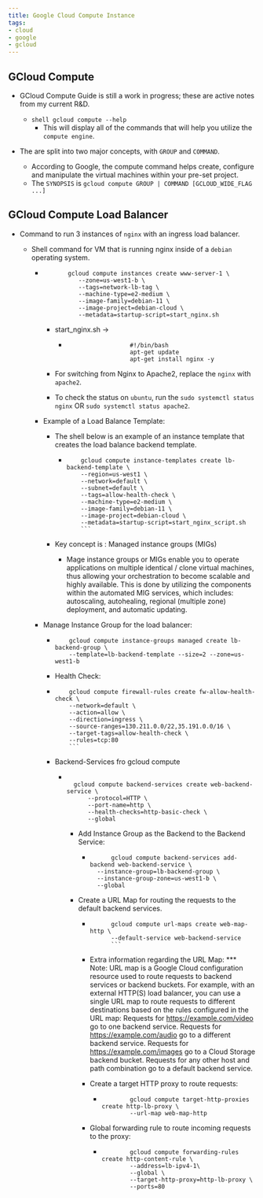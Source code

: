 ```yaml
---
title: Google Cloud Compute Instance
tags:
- cloud
- google
- gcloud
---
```


## GCloud Compute

- GCloud Compute Guide is still a work in progress; these are active notes from my current R&D.
  - ```shell gcloud compute --help```
    - This will display all of the commands that will help you utilize the `compute engine`.

- The are split into two major concepts, with `GROUP` and `COMMAND`.
  - According to Google, the compute command helps create, configure and manipulate the virtual machines within your pre-set project.
  - The `SYNOPSIS` is `gcloud compute GROUP | COMMAND [GCLOUD_WIDE_FLAG ...]`

## GCloud Compute Load Balancer

- Command to run 3 instances of `nginx` with an ingress load balancer.
  - Shell command for VM that is running nginx inside of a `debian` operating system.

    - ```shell
             gcloud compute instances create www-server-1 \
                --zone=us-west1-b \
                --tags=network-lb-tag \
                --machine-type=e2-medium \
                --image-family=debian-11 \
                --image-project=debian-cloud \
                --metadata=startup-script=start_nginx.sh
        ```

      - start_nginx.sh ->

        - ```shell
                            #!/bin/bash
                            apt-get update
                            apt-get install nginx -y
            ```

      - For switching from Nginx to Apache2, replace the `nginx` with `apache2`.
      - To check the status on `ubuntu`, run the `sudo systemctl status nginx` OR `sudo systemctl status apache2`.

    - Example of a Load Balance Template:
      - The shell below is an example of an instance template that creates the load balance backend template.

        - ```shell
              gcloud compute instance-templates create lb-backend-template \
              --region=us-west1 \
              --network=default \
              --subnet=default \
              --tags=allow-health-check \
              --machine-type=e2-medium \
              --image-family=debian-11 \
              --image-project=debian-cloud \
              --metadata=startup-script=start_nginx_script.sh
              ```

      - Key concept is : Managed instance groups (MIGs)
        - Mage instance groups or MIGs enable you to operate applications on multiple identical / clone virtual machines, thus allowing your orchestration to become scalable and highly available. This is done by utilizing the components within the automated MIG services, which includes: autoscaling, autohealing, regional (multiple zone) deployment, and automatic updating.
    - Manage Instance Group for the load balancer:

      - ```shell
            gcloud compute instance-groups managed create lb-backend-group \
            --template=lb-backend-template --size=2 --zone=us-west1-b 
          ```

      - Health Check:

      - ```shell
            gcloud compute firewall-rules create fw-allow-health-check \
            --network=default \
            --action=allow \
            --direction=ingress \
            --source-ranges=130.211.0.0/22,35.191.0.0/16 \
            --target-tags=allow-health-check \
            --rules=tcp:80
            ```

      - Backend-Services fro gcloud compute

        - ```shell

            gcloud compute backend-services create web-backend-service \
                --protocol=HTTP \
                --port-name=http \
                --health-checks=http-basic-check \
                --global

            ```

          - Add Instance Group as the Backend to the Backend Service:

            - ```shell
                    gcloud compute backend-services add-backend web-backend-service \
                --instance-group=lb-backend-group \
                --instance-group-zone=us-west1-b \
                --global
                ```

          - Create a URL Map for routing the requests to the default backend services.

            - ```shell
                    gcloud compute url-maps create web-map-http \
                    --default-service web-backend-service
                    ```

            - Extra information regarding the URL Map:
                    *** Note: URL map is a Google Cloud configuration resource used to route requests to backend services or backend buckets. For example, with an external HTTP(S) load balancer, you can use a single URL map to route requests to different destinations based on the rules configured in the URL map:
                        Requests for <https://example.com/video> go to one backend service.
                        Requests for <https://example.com/audio> go to a different backend service.
                        Requests for <https://example.com/images> go to a Cloud Storage backend bucket.
                        Requests for any other host and path combination go to a default backend service.
            - Create a target HTTP proxy to route requests:

              - ```shell
                        gcloud compute target-http-proxies create http-lb-proxy \
                        --url-map web-map-http
                ```

            - Global forwarding rule to route incoming requests to the proxy:

              - ```shell
                        gcloud compute forwarding-rules create http-content-rule \
                        --address=lb-ipv4-1\
                        --global \
                        --target-http-proxy=http-lb-proxy \
                        --ports=80
                ```
